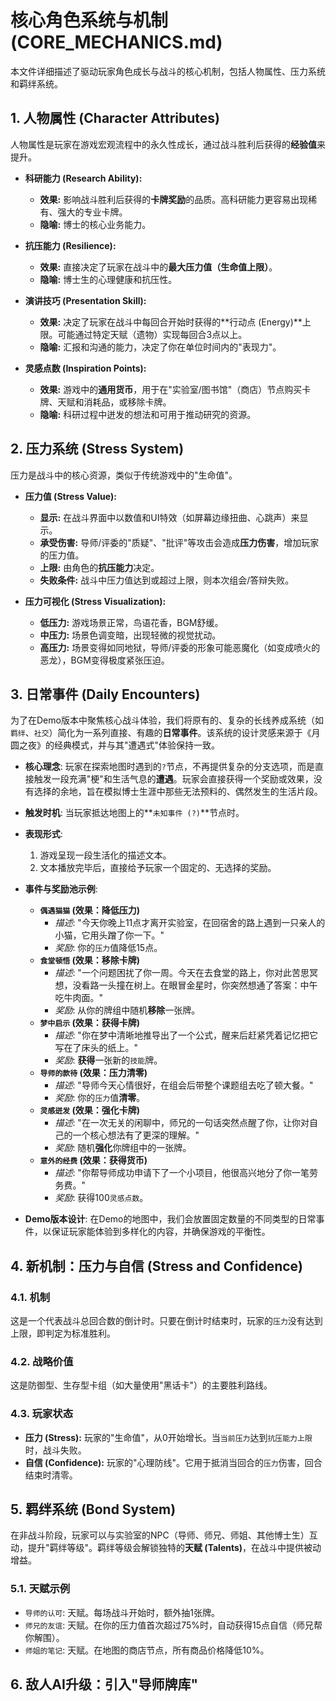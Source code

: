 # 核心角色系统与机制 (CORE_MECHANICS.md)

本文件详细描述了驱动玩家角色成长与战斗的核心机制，包括人物属性、压力系统和羁绊系统。

## 1. 人物属性 (Character Attributes)

人物属性是玩家在游戏宏观流程中的永久性成长，通过战斗胜利后获得的**经验值**来提升。

- **科研能力 (Research Ability):**
  - **效果:** 影响战斗胜利后获得的**卡牌奖励**的品质。高科研能力更容易出现稀有、强大的专业卡牌。
  - **隐喻:** 博士的核心业务能力。

- **抗压能力 (Resilience):**
  - **效果:** 直接决定了玩家在战斗中的**最大压力值（生命值上限）**。
  - **隐喻:** 博士生的心理健康和抗压性。

- **演讲技巧 (Presentation Skill):**
  - **效果:** 决定了玩家在战斗中每回合开始时获得的**行动点 (Energy)**上限。可能通过特定天赋（遗物）实现每回合3点以上。
  - **隐喻:** 汇报和沟通的能力，决定了你在单位时间内的"表现力"。

- **灵感点数 (Inspiration Points):**
  - **效果:** 游戏中的**通用货币**，用于在"实验室/图书馆"（商店）节点购买卡牌、天赋和消耗品，或移除卡牌。
  - **隐喻:** 科研过程中迸发的想法和可用于推动研究的资源。

## 2. 压力系统 (Stress System)

压力是战斗中的核心资源，类似于传统游戏中的"生命值"。

- **压力值 (Stress Value):**
  - **显示:** 在战斗界面中以数值和UI特效（如屏幕边缘扭曲、心跳声）来显示。
  - **承受伤害:** 导师/评委的"质疑"、"批评"等攻击会造成**压力伤害**，增加玩家的压力值。
  - **上限:** 由角色的**抗压能力**决定。
  - **失败条件:** 战斗中压力值达到或超过上限，则本次组会/答辩失败。

- **压力可视化 (Stress Visualization):**
  - **低压力:** 游戏场景正常，鸟语花香，BGM舒缓。
  - **中压力:** 场景色调变暗，出现轻微的视觉扰动。
  - **高压力:** 场景变得如同地狱，导师/评委的形象可能恶魔化（如变成喷火的恶龙），BGM变得极度紧张压迫。

## 3. 日常事件 (Daily Encounters)

为了在Demo版本中聚焦核心战斗体验，我们将原有的、复杂的长线养成系统（如`羁绊`、`社交`）简化为一系列直接、有趣的**日常事件**。该系统的设计灵感来源于《月圆之夜》的经典模式，并与其"遭遇式"体验保持一致。

- **核心理念**: 玩家在探索地图时遇到的`?`节点，不再提供复杂的分支选项，而是直接触发一段充满"梗"和生活气息的**遭遇**。玩家会直接获得一个奖励或效果，没有选择的余地，旨在模拟博士生涯中那些无法预料的、偶然发生的生活片段。

- **触发时机**: 当玩家抵达地图上的**`未知事件 (?)`**节点时。

- **表现形式**:
  1. 游戏呈现一段生活化的描述文本。
  2. 文本播放完毕后，直接给予玩家一个固定的、无选择的奖励。

- **事件与奖励池示例**:
  - **`偶遇猫猫` (效果：降低压力)**
    - *描述*: "今天你晚上11点才离开实验室，在回宿舍的路上遇到一只亲人的小猫，它用头蹭了你一下。"
    - *奖励*: 你的`压力`值降低15点。
  - **`食堂顿悟` (效果：移除卡牌)**
    - *描述*: "一个问题困扰了你一周。今天在去食堂的路上，你对此苦思冥想，没看路一头撞在树上。在眼冒金星时，你突然想通了答案：中午吃牛肉面。"
    - *奖励*: 从你的牌组中随机**移除**一张牌。
  - **`梦中启示` (效果：获得卡牌)**
    - *描述*: "你在梦中清晰地推导出了一个公式，醒来后赶紧凭着记忆把它写在了床头的纸上。"
    - *奖励*: **获得**一张新的`技能`牌。
  - **`导师的款待` (效果：压力清零)**
    - *描述*: "导师今天心情很好，在组会后带整个课题组去吃了顿大餐。"
    - *奖励*: 你的`压力`值**清零**。
  - **`灵感迸发` (效果：强化卡牌)**
    - *描述*: "在一次无关的闲聊中，师兄的一句话突然点醒了你，让你对自己的一个核心想法有了更深的理解。"
    - *奖励*: 随机**强化**你牌组中的一张牌。
  - **`意外的经费` (效果：获得货币)**
    - *描述*: "你帮导师成功申请下了一个小项目，他很高兴地分了你一笔劳务费。"
    - *奖励*: 获得100`灵感点数`。

- **Demo版本设计**: 在Demo的地图中，我们会放置固定数量的不同类型的日常事件，以保证玩家能体验到多样化的内容，并确保游戏的平衡性。

## 4. 新机制：压力与自信 (Stress and Confidence)

### 4.1. 机制
这是一个代表战斗总回合数的倒计时。只要在倒计时结束时，玩家的`压力`没有达到上限，即判定为标准胜利。

### 4.2. 战略价值
这是防御型、生存型卡组（如大量使用"黑话卡"）的主要胜利路线。

### 4.3. 玩家状态
- **压力 (Stress):** 玩家的"生命值"，从0开始增长。当`当前压力`达到`抗压能力上限`时，战斗失败。
- **自信 (Confidence):** 玩家的"心理防线"。它用于抵消当回合的`压力`伤害，回合结束时清零。

## 5. 羁绊系统 (Bond System)

在非战斗阶段，玩家可以与实验室的NPC（导师、师兄、师姐、其他博士生）互动，提升"羁绊等级"。羁绊等级会解锁独特的**天赋 (Talents)**，在战斗中提供被动增益。

### 5.1. 天赋示例
- `导师的认可`: 天赋。每场战斗开始时，额外抽1张牌。
- `师兄的友谊`: 天赋。在你的压力值首次超过75%时，自动获得15点自信（师兄帮你解围）。
- `师姐的笔记`: 天赋。在地图的商店节点，所有商品价格降低10%。

## 6. 敌人AI升级：引入"导师牌库" 